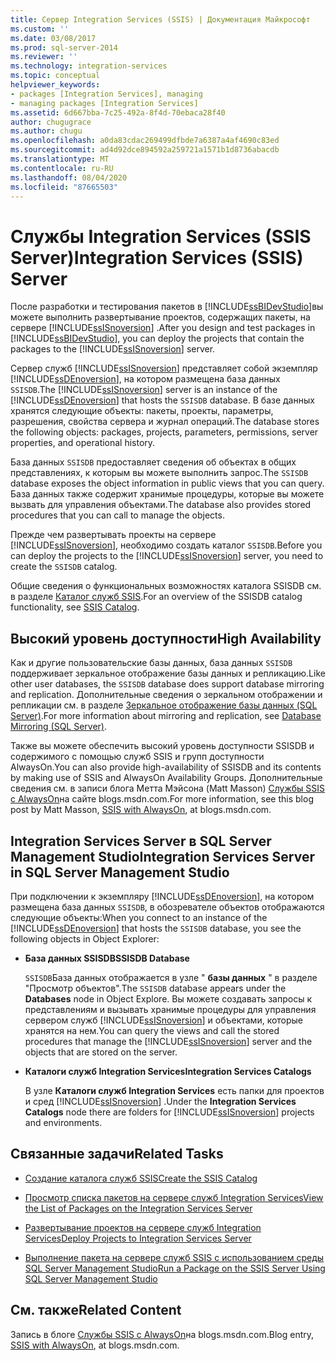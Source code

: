 ```yaml
---
title: Сервер Integration Services (SSIS) | Документация Майкрософт
ms.custom: ''
ms.date: 03/08/2017
ms.prod: sql-server-2014
ms.reviewer: ''
ms.technology: integration-services
ms.topic: conceptual
helpviewer_keywords:
- packages [Integration Services], managing
- managing packages [Integration Services]
ms.assetid: 6d667bba-7c25-492a-8f4d-70ebaca28f40
author: chugugrace
ms.author: chugu
ms.openlocfilehash: a0da83cdac269499dfbde7a6387a4af4690c83ed
ms.sourcegitcommit: ad4d92dce894592a259721a1571b1d8736abacdb
ms.translationtype: MT
ms.contentlocale: ru-RU
ms.lasthandoff: 08/04/2020
ms.locfileid: "87665503"
---
```

# <a name="integration-services-ssis-server"></a><span data-ttu-id="f2c9b-102">Службы Integration Services (SSIS Server)</span><span class="sxs-lookup"><span data-stu-id="f2c9b-102">Integration Services (SSIS) Server</span></span>
  <span data-ttu-id="f2c9b-103">После разработки и тестирования пакетов в [!INCLUDE[ssBIDevStudio](../../includes/ssbidevstudio-md.md)]вы можете выполнить развертывание проектов, содержащих пакеты, на сервере [!INCLUDE[ssISnoversion](../../includes/ssisnoversion-md.md)] .</span><span class="sxs-lookup"><span data-stu-id="f2c9b-103">After you design and test packages in [!INCLUDE[ssBIDevStudio](../../includes/ssbidevstudio-md.md)], you can deploy the projects that contain the packages to the [!INCLUDE[ssISnoversion](../../includes/ssisnoversion-md.md)] server.</span></span>  
  
 <span data-ttu-id="f2c9b-104">Сервер служб [!INCLUDE[ssISnoversion](../../includes/ssisnoversion-md.md)] представляет собой экземпляр [!INCLUDE[ssDEnoversion](../../includes/ssdenoversion-md.md)], на котором размещена база данных `SSISDB`.</span><span class="sxs-lookup"><span data-stu-id="f2c9b-104">The [!INCLUDE[ssISnoversion](../../includes/ssisnoversion-md.md)] server is an instance of the [!INCLUDE[ssDEnoversion](../../includes/ssdenoversion-md.md)] that hosts the `SSISDB` database.</span></span> <span data-ttu-id="f2c9b-105">В базе данных хранятся следующие объекты: пакеты, проекты, параметры, разрешения, свойства сервера и журнал операций.</span><span class="sxs-lookup"><span data-stu-id="f2c9b-105">The database stores the following objects: packages, projects, parameters, permissions, server properties, and operational history.</span></span>  
  
 <span data-ttu-id="f2c9b-106">База данных `SSISDB` предоставляет сведения об объектах в общих представлениях, к которым вы можете выполнить запрос.</span><span class="sxs-lookup"><span data-stu-id="f2c9b-106">The `SSISDB` database exposes the object information in public views that you can query.</span></span> <span data-ttu-id="f2c9b-107">База данных также содержит хранимые процедуры, которые вы можете вызвать для управления объектами.</span><span class="sxs-lookup"><span data-stu-id="f2c9b-107">The database also provides stored procedures that you can call to manage the objects.</span></span>  
  
 <span data-ttu-id="f2c9b-108">Прежде чем развертывать проекты на сервере [!INCLUDE[ssISnoversion](../../includes/ssisnoversion-md.md)], необходимо создать каталог `SSISDB`.</span><span class="sxs-lookup"><span data-stu-id="f2c9b-108">Before you can deploy the projects to the [!INCLUDE[ssISnoversion](../../includes/ssisnoversion-md.md)] server, you need to create the `SSISDB` catalog.</span></span>  
  
 <span data-ttu-id="f2c9b-109">Общие сведения о функциональных возможностях каталога SSISDB см. в разделе [Каталог служб SSIS](ssis-catalog.md).</span><span class="sxs-lookup"><span data-stu-id="f2c9b-109">For an overview of the SSISDB catalog functionality, see [SSIS Catalog](ssis-catalog.md).</span></span>  
  
## <a name="high-availability"></a><span data-ttu-id="f2c9b-110">Высокий уровень доступности</span><span class="sxs-lookup"><span data-stu-id="f2c9b-110">High Availability</span></span>  
 <span data-ttu-id="f2c9b-111">Как и другие пользовательские базы данных, база данных `SSISDB` поддерживает зеркальное отображение базы данных и репликацию.</span><span class="sxs-lookup"><span data-stu-id="f2c9b-111">Like other user databases, the `SSISDB` database does support database mirroring and replication.</span></span> <span data-ttu-id="f2c9b-112">Дополнительные сведения о зеркальном отображении и репликации см. в разделе [Зеркальное отображение базы данных (SQL Server)](../../database-engine/database-mirroring/database-mirroring-sql-server.md).</span><span class="sxs-lookup"><span data-stu-id="f2c9b-112">For more information about mirroring and replication, see [Database Mirroring &#40;SQL Server&#41;](../../database-engine/database-mirroring/database-mirroring-sql-server.md).</span></span>  
  
 <span data-ttu-id="f2c9b-113">Также вы можете обеспечить высокий уровень доступности SSISDB и содержимого с помощью служб SSIS и групп доступности AlwaysOn.</span><span class="sxs-lookup"><span data-stu-id="f2c9b-113">You can also provide high-availability of SSISDB and its contents by making use of SSIS and AlwaysOn Availability Groups.</span></span> <span data-ttu-id="f2c9b-114">Дополнительные сведения см. в записи блога Метта Мэйсона (Matt Masson) [Службы SSIS с AlwaysOn](https://go.microsoft.com/fwlink/?LinkId=255873)на сайте blogs.msdn.com.</span><span class="sxs-lookup"><span data-stu-id="f2c9b-114">For more information, see this blog post by Matt Masson, [SSIS with AlwaysOn](https://go.microsoft.com/fwlink/?LinkId=255873), at blogs.msdn.com.</span></span>  
  
##  <a name="integration-services-server-in-sql-server-management-studio"></a><a name="ssms"></a><span data-ttu-id="f2c9b-115">Integration Services Server в SQL Server Management Studio</span><span class="sxs-lookup"><span data-stu-id="f2c9b-115">Integration Services Server in SQL Server Management Studio</span></span>  
 <span data-ttu-id="f2c9b-116">При подключении к экземпляру [!INCLUDE[ssDEnoversion](../../includes/ssdenoversion-md.md)], на котором размещена база данных `SSISDB`, в обозревателе объектов отображаются следующие объекты:</span><span class="sxs-lookup"><span data-stu-id="f2c9b-116">When you connect to an instance of the [!INCLUDE[ssDEnoversion](../../includes/ssdenoversion-md.md)] that hosts the `SSISDB` database, you see the following objects in Object Explorer:</span></span>  
  
-   <span data-ttu-id="f2c9b-117">**База данных SSISDB**</span><span class="sxs-lookup"><span data-stu-id="f2c9b-117">**SSISDB Database**</span></span>  
  
     <span data-ttu-id="f2c9b-118">`SSISDB`База данных отображается в узле " **базы данных** " в разделе "Просмотр объектов".</span><span class="sxs-lookup"><span data-stu-id="f2c9b-118">The `SSISDB` database appears under the **Databases** node in Object Explore.</span></span> <span data-ttu-id="f2c9b-119">Вы можете создавать запросы к представлениям и вызывать хранимые процедуры для управления сервером служб [!INCLUDE[ssISnoversion](../../includes/ssisnoversion-md.md)] и объектами, которые хранятся на нем.</span><span class="sxs-lookup"><span data-stu-id="f2c9b-119">You can query the views and call the stored procedures that manage the [!INCLUDE[ssISnoversion](../../includes/ssisnoversion-md.md)] server and the objects that are stored on the server.</span></span>  
  
-   <span data-ttu-id="f2c9b-120">**Каталоги служб Integration Services**</span><span class="sxs-lookup"><span data-stu-id="f2c9b-120">**Integration Services Catalogs**</span></span>  
  
     <span data-ttu-id="f2c9b-121">В узле **Каталоги служб Integration Services** есть папки для проектов и сред [!INCLUDE[ssISnoversion](../../includes/ssisnoversion-md.md)] .</span><span class="sxs-lookup"><span data-stu-id="f2c9b-121">Under the **Integration Services Catalogs** node there are folders for [!INCLUDE[ssISnoversion](../../includes/ssisnoversion-md.md)] projects and environments.</span></span>  
  
## <a name="related-tasks"></a><span data-ttu-id="f2c9b-122">Связанные задачи</span><span class="sxs-lookup"><span data-stu-id="f2c9b-122">Related Tasks</span></span>  
  
-   [<span data-ttu-id="f2c9b-123">Создание каталога служб SSIS</span><span class="sxs-lookup"><span data-stu-id="f2c9b-123">Create the SSIS Catalog</span></span>](../create-the-ssis-catalog.md)  
  
-   [<span data-ttu-id="f2c9b-124">Просмотр списка пакетов на сервере служб Integration Services</span><span class="sxs-lookup"><span data-stu-id="f2c9b-124">View the List of Packages on the Integration Services Server</span></span>](view-the-list-of-packages-on-the-integration-services-server.md)  
  
-   [<span data-ttu-id="f2c9b-125">Развертывание проектов на сервере служб Integration Services</span><span class="sxs-lookup"><span data-stu-id="f2c9b-125">Deploy Projects to Integration Services Server</span></span>](../deploy-projects-to-integration-services-server.md)  
  
-   [<span data-ttu-id="f2c9b-126">Выполнение пакета на сервере служб SSIS с использованием среды SQL Server Management Studio</span><span class="sxs-lookup"><span data-stu-id="f2c9b-126">Run a Package on the SSIS Server Using SQL Server Management Studio</span></span>](../run-a-package-on-the-ssis-server-using-sql-server-management-studio.md)  
  
## <a name="related-content"></a><span data-ttu-id="f2c9b-127">См. также</span><span class="sxs-lookup"><span data-stu-id="f2c9b-127">Related Content</span></span>  
 <span data-ttu-id="f2c9b-128">Запись в блоге [Службы SSIS с AlwaysOn](https://go.microsoft.com/fwlink/?LinkId=255873)на blogs.msdn.com.</span><span class="sxs-lookup"><span data-stu-id="f2c9b-128">Blog entry, [SSIS with AlwaysOn](https://go.microsoft.com/fwlink/?LinkId=255873), at blogs.msdn.com.</span></span>  
  
  
